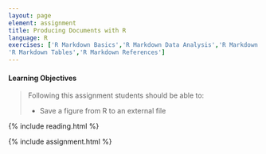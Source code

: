 ```yaml
---
layout: page
element: assignment
title: Producing Documents with R
language: R
exercises: ['R Markdown Basics','R Markdown Data Analysis','R Markdown Figures',
'R Markdown Tables','R Markdown References']
---
```


#### Learning Objectives

> Following this assignment students should be able to:
>
> - Save a figure from R to an external file

{% include reading.html %}

{% include assignment.html %}

